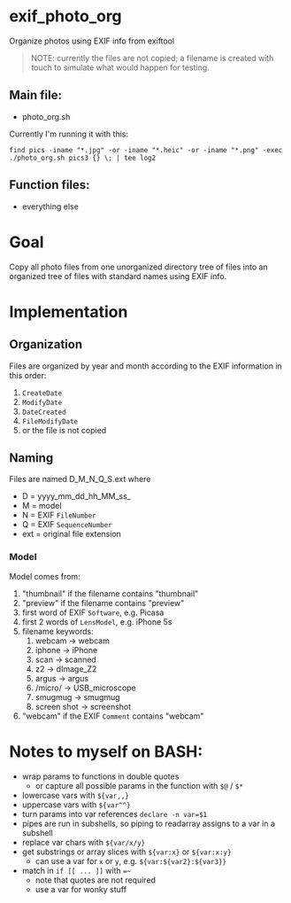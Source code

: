 # exif_photo_org
Organize photos using EXIF info from exiftool

> NOTE: currently the files are not copied; a filename is created with
> touch to simulate what would happen for testing.

## Main file:
- photo_org.sh

Currently I'm running it with this:
```
find pics -iname "*.jpg" -or -iname "*.heic" -or -iname "*.png" -exec ./photo_org.sh pics3 {} \; | tee log2
```
## Function files:
- everything else

# Goal
Copy all photo files from one unorganized directory tree of files into
an organized tree of files with standard names using EXIF info.

# Implementation

## Organization
Files are organized by year and month according to the EXIF information
in this order:
1) `CreateDate`
2) `ModifyDate`
3) `DateCreated`
4) `FileModifyDate`
5) or the file is not copied

## Naming
Files are named D_M_N_Q_S.ext where
- D = yyyy_mm_dd_hh_MM_ss_
- M = model
- N = EXIF `FileNumber`
- Q = EXIF `SequenceNumber`
- ext = original file extension

### Model
Model comes from:
1) "thumbnail" if the filename contains "thumbnail"
2) "preview" if the filename contains "preview"
3) first word of EXIF `Software`, e.g. Picasa
4) first 2 words of `LensModel`, e.g. iPhone 5s
5) filename keywords:
    1) webcam      -> webcam
    2) iphone      -> iPhone
    3) scan        -> scanned
    4) z2          -> dImage_Z2
    5) argus       -> argus
    6) /micro/     -> USB_microscope
    7) smugmug     -> smugmug
    8) screen shot -> screenshot
6) "webcam" if the EXIF `Comment` contains "webcam"

# Notes to myself on BASH:
- wrap params to functions in double quotes
  - or capture all possible params in the function with `$@` / `$*`
- lowercase vars with `${var,,}`
- uppercase vars with `${var^^}`
- turn params into var references `declare -n var=$1`
- pipes are run in subshells, so piping to readarray assigns to a var in
  a subshell
- replace var chars with `${var/x/y}`
- get substrings or array slices with `${var:x}` or `${var:x:y}`
  - can use a var for `x` or `y`, e.g. `${var:${var2}:${var3}}`
- match in `if [[ ... ]]` with `=~`
  - note that quotes are not required
  - use a var for wonky stuff
